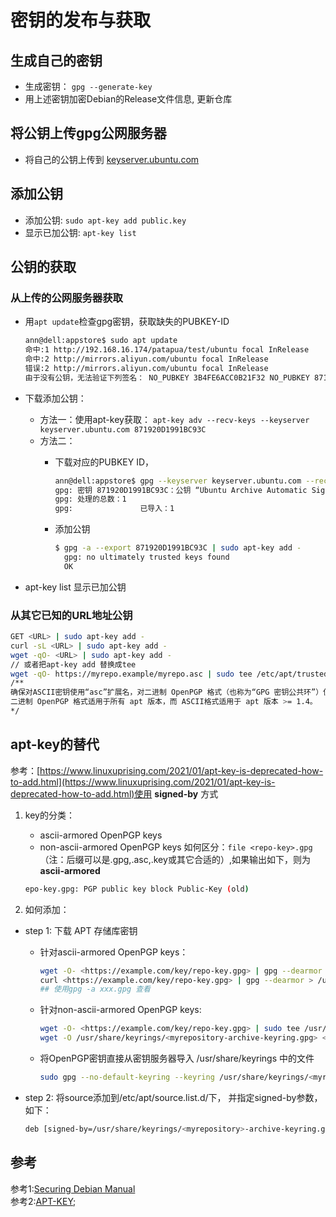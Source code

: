 # 密钥的发布与获取

## 生成自己的密钥

- 生成密钥： `gpg --generate-key`
- 用上述密钥加密Debian的Release文件信息, 更新仓库
  
## 将公钥上传gpg公网服务器

- 将自己的公钥上传到 [keyserver.ubuntu.com](http://keyserver.ubuntu.com)

## 添加公钥

- 添加公钥: `sudo apt-key add public.key`
- 显示已加公钥: `apt-key list`

## 公钥的获取

### 从上传的公网服务器获取

- 用`apt update`检查gpg密钥，获取缺失的PUBKEY-ID

    ```bash
    ann@dell:appstore$ sudo apt update 
    命中:1 http://192.168.16.174/patapua/test/ubuntu focal InRelease
    命中:2 http://mirrors.aliyun.com/ubuntu focal InRelease
    错误:2 http://mirrors.aliyun.com/ubuntu focal InRelease    
    由于没有公钥，无法验证下列签名： NO_PUBKEY 3B4FE6ACC0B21F32 NO_PUBKEY 871920D1991BC93C
    ```

- 下载添加公钥：
  - 方法一：使用apt-key获取： `apt-key adv --recv-keys --keyserver keyserver.ubuntu.com 871920D1991BC93C`
  - 方法二：
    - 下载对应的PUBKEY ID，

        ```bash
        ann@dell:appstore$ gpg --keyserver keyserver.ubuntu.com --recv-keys 871920D1991BC93C
        gpg: 密钥 871920D1991BC93C：公钥 “Ubuntu Archive Automatic Signing Key (2018) <ftpmaster@ubuntu.com>” 已导入
        gpg: 处理的总数：1
        gpg:               已导入：1
        ```

    - 添加公钥

      ```sh
      $ gpg -a --export 871920D1991BC93C | sudo apt-key add -
        gpg: no ultimately trusted keys found
        OK
      ```

- apt-key list 显示已加公钥

### 从其它已知的URL地址公钥  

```sh
GET <URL> | sudo apt-key add -
curl -sL <URL> | sudo apt-key add -
wget -qO- <URL> | sudo apt-key add -
// 或者把apt-key add 替换成tee
wget -qO- https://myrepo.example/myrepo.asc | sudo tee /etc/apt/trusted.gpg.d/myrepo.asc
/**
确保对ASCII密钥使用“asc”扩展名，对二进制 OpenPGP 格式（也称为“GPG 密钥公共环”）使用“gpg”扩展名。  
二进制 OpenPGP 格式适用于所有 apt 版本，而 ASCII格式适用于 apt 版本 >= 1.4。
*/
```

## apt-key的替代

  参考：[https://www.linuxuprising.com/2021/01/apt-key-is-deprecated-how-to-add.html](https://www.linuxuprising.com/2021/01/apt-key-is-deprecated-how-to-add.html)使用 **signed-by** 方式

1. key的分类：
   - ascii-armored OpenPGP keys
   - non-ascii-armored OpenPGP keys
    如何区分：`file <repo-key>.gpg`（注：后缀可以是.gpg,.asc,.key或其它合适的）,如果输出如下，则为**ascii-armored**

    ```sh
    epo-key.gpg: PGP public key block Public-Key (old)
    ```

2. 如何添加：

- step 1:  下载 APT 存储库密钥
  - 针对ascii-armored OpenPGP keys：  

    ```sh
    wget -O- <https://example.com/key/repo-key.gpg> | gpg --dearmor | sudo tee /usr/share/keyrings/<myrepository>-archive-keyring.gpg
    curl <https://example.com/key/repo-key.gpg> | gpg --dearmor > /usr/share/keyrings/<myrepository>-archive-keyring.gpg
    ## 使用gpg -a xxx.gpg 查看
    ```

  - 针对non-ascii-armored OpenPGP keys:

    ```sh
    wget -O- <https://example.com/key/repo-key.gpg> | sudo tee /usr/share/keyrings/<myrepository-archive-keyring.gpg>
    wget -O /usr/share/keyrings/<myrepository-archive-keyring.gpg> <https://example.com/key/repo-key.gpg>
    ```

  - 将OpenPGP密钥直接从密钥服务器导入 /usr/share/keyrings 中的文件

    ```sh
    sudo gpg --no-default-keyring --keyring /usr/share/keyrings/<myrepository>-archive-keyring.gpg --keyserver <hkp://keyserver.ubuntu.com:80> --recv-keys <fingerprint>
    ```

- step 2:
  将source添加到/etc/apt/source.list.d/下， 并指定signed-by参数，如下：

  ```sh
  deb [signed-by=/usr/share/keyrings/<myrepository>-archive-keyring.gpg] <https://repository.example.com/debian/ stable main>
  ```

## 参考

参考1:[Securing Debian Manual](https://www.debian.org/doc/manuals/securing-debian-manual/deb-pack-sign.en.html)  
参考2:[APT-KEY](https://manpages.debian.org/testing/apt/apt-key.8.en.html);
